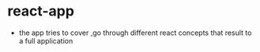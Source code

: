 # react-app 
- the app tries to cover ,go through different react concepts that result to a full application